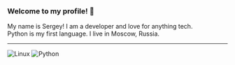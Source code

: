 ### Welcome to my profile! 👋  
My name is Sergey! I am a developer and love for anything tech.  
Python is my first language. I live in Moscow, Russia.  
***

![Linux](https://img.shields.io/badge/Linux-FCC624?style=for-the-badge&logo=linux&logoColor=black)
![Python](https://img.shields.io/badge/python-3670A0?style=for-the-badge&logo=python&logoColor=ffdd54)
